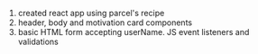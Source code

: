 1. created react app using parcel's recipe
2. header, body and motivation card components
3. basic HTML form accepting userName. JS event listeners and validations
